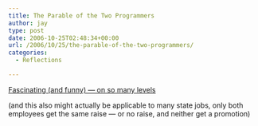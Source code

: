 ```yaml
---
title: The Parable of the Two Programmers
author: jay
type: post
date: 2006-10-25T02:48:34+00:00
url: /2006/10/25/the-parable-of-the-two-programmers/
categories:
  - Reflections

---
```

[Fascinating (and funny) — on so many levels][1]

(and this also might actually be applicable to many state jobs, only both employees get the same raise — or no raise, and neither get a promotion)

 [1]: http://www.csd.uwo.ca/staff/magi/personal/humour/Computer_Audience/The%20Parable%20of%20the%20Two%20Programmers.html